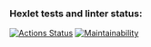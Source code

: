 ### Hexlet tests and linter status:
[![Actions Status](https://github.com/Delinsh/python-project-49/actions/workflows/hexlet-check.yml/badge.svg)](https://github.com/Delinsh/python-project-49/actions)
[![Maintainability](https://api.codeclimate.com/v1/badges/54216723e31d7536b5a8/maintainability)](https://codeclimate.com/github/Delinsh/python-project-49/maintainability)